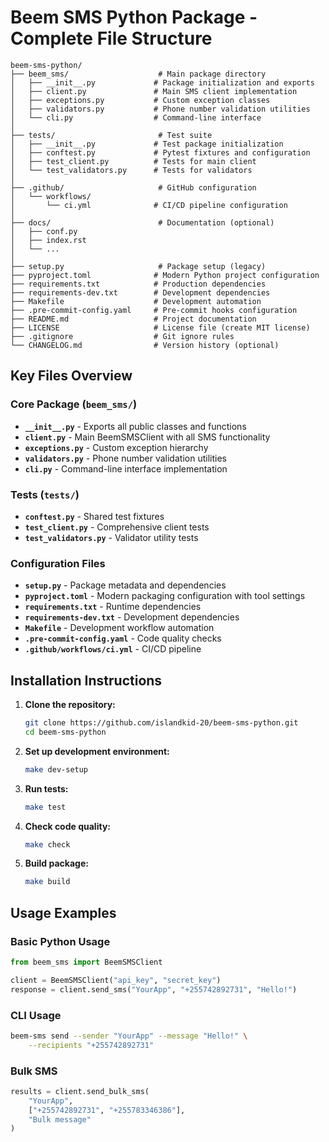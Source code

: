 # Beem SMS Python Package - Complete File Structure

```
beem-sms-python/
├── beem_sms/                    # Main package directory
│   ├── __init__.py             # Package initialization and exports
│   ├── client.py               # Main SMS client implementation
│   ├── exceptions.py           # Custom exception classes
│   ├── validators.py           # Phone number validation utilities
│   └── cli.py                  # Command-line interface
│
├── tests/                       # Test suite
│   ├── __init__.py             # Test package initialization
│   ├── conftest.py             # Pytest fixtures and configuration
│   ├── test_client.py          # Tests for main client
│   └── test_validators.py      # Tests for validators
│
├── .github/                     # GitHub configuration
│   └── workflows/
│       └── ci.yml              # CI/CD pipeline configuration
│
├── docs/                        # Documentation (optional)
│   ├── conf.py
│   ├── index.rst
│   └── ...
│
├── setup.py                     # Package setup (legacy)
├── pyproject.toml              # Modern Python project configuration
├── requirements.txt            # Production dependencies
├── requirements-dev.txt        # Development dependencies
├── Makefile                    # Development automation
├── .pre-commit-config.yaml     # Pre-commit hooks configuration
├── README.md                   # Project documentation
├── LICENSE                     # License file (create MIT license)
├── .gitignore                  # Git ignore rules
└── CHANGELOG.md                # Version history (optional)
```

## Key Files Overview

### Core Package (`beem_sms/`)
- **`__init__.py`** - Exports all public classes and functions
- **`client.py`** - Main BeemSMSClient with all SMS functionality
- **`exceptions.py`** - Custom exception hierarchy
- **`validators.py`** - Phone number validation utilities
- **`cli.py`** - Command-line interface implementation

### Tests (`tests/`)
- **`conftest.py`** - Shared test fixtures
- **`test_client.py`** - Comprehensive client tests
- **`test_validators.py`** - Validator utility tests

### Configuration Files
- **`setup.py`** - Package metadata and dependencies
- **`pyproject.toml`** - Modern packaging configuration with tool settings
- **`requirements.txt`** - Runtime dependencies
- **`requirements-dev.txt`** - Development dependencies
- **`Makefile`** - Development workflow automation
- **`.pre-commit-config.yaml`** - Code quality checks
- **`.github/workflows/ci.yml`** - CI/CD pipeline

## Installation Instructions

1. **Clone the repository:**
   ```bash
   git clone https://github.com/islandkid-20/beem-sms-python.git
   cd beem-sms-python
   ```

2. **Set up development environment:**
   ```bash
   make dev-setup
   ```

3. **Run tests:**
   ```bash
   make test
   ```

4. **Check code quality:**
   ```bash
   make check
   ```

5. **Build package:**
   ```bash
   make build
   ```

## Usage Examples

### Basic Python Usage
```python
from beem_sms import BeemSMSClient

client = BeemSMSClient("api_key", "secret_key")
response = client.send_sms("YourApp", "+255742892731", "Hello!")
```

### CLI Usage
```bash
beem-sms send --sender "YourApp" --message "Hello!" \
    --recipients "+255742892731"
```

### Bulk SMS
```python
results = client.send_bulk_sms(
    "YourApp", 
    ["+255742892731", "+255783346386"], 
    "Bulk message"
)
```